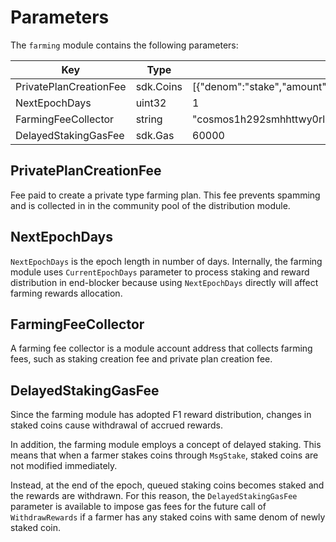 <!-- order: 8 -->

# Parameters

The `farming` module contains the following parameters:

| Key                        | Type      | Example                                                             |
| -------------------------- | --------- | ------------------------------------------------------------------- |
| PrivatePlanCreationFee     | sdk.Coins | [{"denom":"stake","amount":"100000000"}]                            |
| NextEpochDays              | uint32    | 1                                                                   |
| FarmingFeeCollector        | string    | "cosmos1h292smhhttwy0rl3qr4p6xsvpvxc4v05s6rxtczwq3cs6qc462mqejwy8x" |
| DelayedStakingGasFee       | sdk.Gas   | 60000                                                               |


## PrivatePlanCreationFee

Fee paid to create a private type farming plan. This fee prevents spamming and is collected in in the community pool of the distribution module.

## NextEpochDays

`NextEpochDays` is the epoch length in number of days. Internally, the farming module uses `CurrentEpochDays` parameter to process staking and reward distribution in end-blocker because using `NextEpochDays` directly will affect farming rewards allocation.

## FarmingFeeCollector

A farming fee collector is a module account address that collects farming fees, such as staking creation fee and private plan creation fee.

## DelayedStakingGasFee

Since the farming module has adopted F1 reward distribution, changes in staked coins cause withdrawal of accrued rewards.

In addition, the farming module employs a concept of delayed staking. This means that when a farmer stakes coins through `MsgStake`, staked coins are not modified immediately. 

Instead, at the end of the epoch, queued staking coins becomes staked and the rewards are withdrawn. For this reason, the `DelayedStakingGasFee` parameter is available to impose gas fees for the future call of `WithdrawRewards` if a farmer has any staked coins with same
denom of newly staked coin.